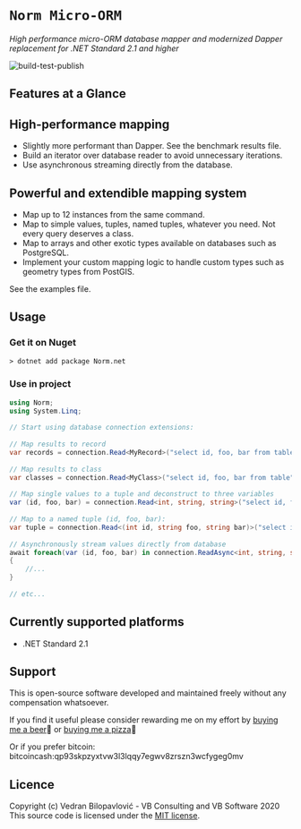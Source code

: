 # **`Norm Micro-ORM`**
 
_High performance micro-ORM database mapper and modernized Dapper replacement for .NET Standard 2.1 and higher_
 
![build-test-publish](https://github.com/vb-consulting/Norm.net/workflows/build-test-publish/badge.svg)
 
## Features at a Glance
 
## **High-performance mapping**

- Slightly more performant than Dapper. See the benchmark results file.
- Build an iterator over database reader to avoid unnecessary iterations.
- Use asynchronous streaming directly from the database.

## **Powerful and extendible mapping system**

- Map up to 12 instances from the same command.
- Map to simple values, tuples, named tuples, whatever you need. Not every query deserves a class.
- Map to arrays and other exotic types available on databases such as PostgreSQL.
- Implement your custom mapping logic to handle custom types such as geometry types from PostGIS.

See the examples file.
 
## Usage
 
### Get it on Nuget
 
```txt
> dotnet add package Norm.net
```
 
### Use in project
 
```csharp
using Norm;
using System.Linq;
 
// Start using database connection extensions:
 
// Map results to record
var records = connection.Read<MyRecord>("select id, foo, bar from table");
 
// Map results to class
var classes = connection.Read<MyClass>("select id, foo, bar from table");
 
// Map single values to a tuple and deconstruct to three variables
var (id, foo, bar) = connection.Read<int, string, string>("select id, foo, bar from table").Single();
 
// Map to a named tuple (id, foo, bar):
var tuple = connection.Read<(int id, string foo, string bar)>("select id, foo, bar from table").Single();
 
// Asynchronously stream values directly from database
await foreach(var (id, foo, bar) in connection.ReadAsync<int, string, string>("select id, foo, bar from table"))
{
    //...
}
 
// etc...
```
 
## Currently supported platforms
 
- .NET Standard 2.1
 
## Support
 
This is open-source software developed and maintained freely without any compensation whatsoever.
 
If you find it useful please consider rewarding me on my effort by [buying me a beer](https://www.paypal.me/vbsoftware/5)🍻 or [buying me a pizza](https://www.paypal.me/vbsoftware/10)🍕
 
Or if you prefer bitcoin:
bitcoincash:qp93skpzyxtvw3l3lqqy7egwv8zrszn3wcfygeg0mv
 
## Licence
 
Copyright (c) Vedran Bilopavlović - VB Consulting and VB Software 2020
This source code is licensed under the [MIT license](https://github.com/vbilopav/NoOrm.Net/blob/master/LICENSE).
